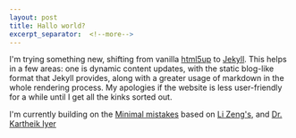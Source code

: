 ```yaml
---
layout: post
title: Hallo world?
excerpt_separator:  <!--more-->
---
```


I'm trying something new, shifting from vanilla [html5up](https://html5up.net/) to [Jekyll](http://jekyllrb.com). This helps in a few areas: one is dynamic content updates, with the static blog-like format that Jekyll provides, along with a greater usage of markdown in the whole rendering process. My apologies if the website is less user-friendly for a while until I get all the kinks sorted out.

<!--more-->

I'm currently building on the [Minimal mistakes](https://github.com/mmistakes/minimal-mistakes) based on [Li Zeng's](https://zenglix.github.io/personal_website/), and [Dr. Kartheik Iyer](https://kartheikiyer.github.io) 
